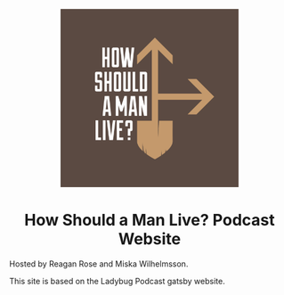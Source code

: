 <p align="center">
  <a href="https://keen-kirch-540194.netlify.app/">
    <img alt="How Should a Man Live? Podcast" src="./src/images/brand/hsaml-artwork.jpg" width="320" />
  </a>
</p>
<h1 align="center">
  How Should a Man Live? Podcast Website
</h1>

Hosted by Reagan Rose and Miska Wilhelmsson.

This site is based on the Ladybug Podcast gatsby website.

